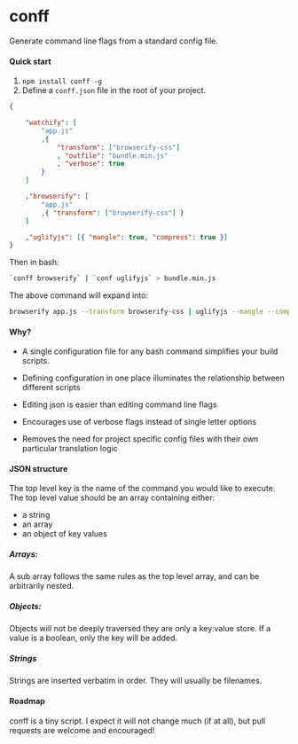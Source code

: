 conff
=====

Generate command line flags from a standard config file.

#### Quick start

1. `npm install conff -g`
2. Define a `conff.json` file in the root of your project.

```json
{

    "watchify": [
        "app.js"
        ,{
            "transform": ["browserify-css"]
            , "outfile": "bundle.min.js"
            , "verbose": true
        }
    ]

    ,"browserify": [
        "app.js"
        ,{ "transform": ["browserify-css"] }
    ]

    ,"uglifyjs": [{ "mangle": true, "compress": true }]
}
```

Then in bash:

```bash
`conff browserify` | `conf uglifyjs` > bundle.min.js
```

The above command will expand into:

```bash
browserify app.js --transform browserify-css | uglifyjs --mangle --compress > bundle.min.js
```

#### Why?

- A single configuration file for any bash command simplifies your
build scripts.

- Defining configuration in one place illuminates the relationship
between different scripts

- Editing json is easier than editing command line flags

- Encourages use of verbose flags instead of single letter options

- Removes the need for project specific config files with their own
particular translation logic

#### JSON structure

The top level key is the name of the command you would like to execute.
The top level value should be an array containing either:

- a string
- an array
- an object of key values

##### Arrays:

A sub array follows the same rules as the top level array, and can be
arbitrarily nested.

##### Objects:

Objects will not be deeply traversed they are only a key:value store.
If a value is a boolean, only the key will be added.

##### Strings

Strings are inserted verbatim in order.  They will usually be filenames.

#### Roadmap

conff is a tiny script.  I expect it will not change much (if at all),
but pull requests are welcome and encouraged!
